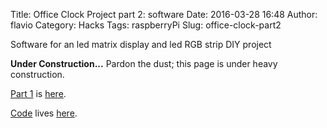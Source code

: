 Title: Office Clock Project part 2: software
Date: 2016-03-28 16:48
Author: flavio
Category: Hacks
Tags: raspberryPi
Slug: office-clock-part2

Software for an led matrix display and led RGB strip DIY project

<!--more-->

**Under Construction...**
Pardon the dust; this page is under heavy construction.

[Part 1][part1] is [here][part1].

[Code][code] lives [here][code].


[part1]: http://www.flaviof.com/blog/hacks/office-clock-part1.html "Office Clock Project Blog part 1"
[code]: https://github.com/flavio-fernandes/oclock "Office Clock Project Github"

